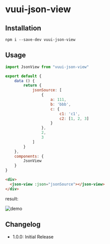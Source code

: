 # vuui-json-view

## Installation

```shell
npm i --save-dev vuui-json-view
```

## Usage
```javascript
import JsonView from "vuui-json-view"

export default {
    data () {
        return {
            jsonSource: [
                {
                    a: 111,
                    b: 'bbb',
                    c: {
                        c1: 'c1',
                        c2: [1, 2, 3]
                    }
                },
                2,
                3
            ]
        }
    },
    components: {
        JsonView
    }
}
```

```html
<div>
  <json-view :json="jsonSource"></json-view>
</div>
```

result:

![demo](http://imgs.iunote.com/61BBMss.jpg)

## Changelog
* 1.0.0: Initial Release